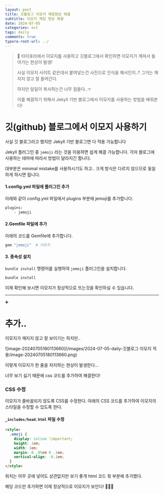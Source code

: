 ```yaml
---
layout: post
title: 깃블로그 이모지 깨짐현상 해결
subtitle: 이모지 깨짐 현상 해결
date: 2024-07-05
categories: ect
tags: daily
comments: true
typora-root-url: ../
---
```






>:notebook: 타이포라에서 이모지를 사용하고 깃블로그에서 확인하면 이모지가 깨져서 들어가는 현상이 발생!
>
>사실 이모지 사이트 같은데서 붙여넣는건 사진으로 인식을 해서인지..? 그거는 깨지지 않고 잘 들어간다.
>
>하지만 일일이 복사하는건 너무 힘들다..ㅜ
>
>이를 해결하기 위해서 Jekyll 기반 블로그에서 이모지를 사용하는 방법을 배워본다!





# 깃(github) 블로그에서 이모지 사용하기



사실 깃 블로그라고 했지만 Jekyll 기반 블로그면 다 적용 가능합니다

 Jekyll 플러그인 중 `jemoji` 라는 것을 이용하면 쉽게 해결 가능합니다. 각자 블로그에 사용하는 테마에 따라서 방법이 달라지긴 합니다.

대부분은 minimal mistake를 사용하시기도 하고.. 크게 방식은 다르지 않으므로 동일하게 하시면 됩니다.



#### 1.config.yml 파일에 플러그인 추가

아래와 같이 config.yml 파일에서 plugins 부분에 jemoji를 추가합니다.

```bash
plugins:
	- jemoji
```





#### 2.Gemfile 파일에 추가

아래의 코드를 Gemfile에 추가합니다.

```bash
gem "jemoji"  # 이모지
```



#### 3. 종속성 설치

`bundle install` 명령어를 실행하여 `jemoji` 플러그인을 설치합니다.

```bash
bundle install
```



이제 확인해 보시면 이모지가 정상적으로 뜨는것을 확인하실 수 있습니다.





---



:heavy_plus_sign: 

# 추가..



이모지가 깨지지 않고 잘 보이기는 하지만..

![image-20240705180113660](/images/2024-07-05-daily-깃블로그 이모지 적용/image-20240705180113660.png)



이렇게 이모지가 한 줄을 차지하는 현상이 발생한다...

너무 보기 싫기 때문에 css 코드를 추가하여 해결한다!



### CSS 수정

이모지가 줄바꿈되지 않도록 CSS를 수정한다. 아래의 CSS 코드를 추가하여 이모지의 스타일을 수정할 수 있도록 한다.

#### `_includes/head.html` 파일 수정

```html
<style>
  .emoji {
    display: inline !important;
    height: 1em;
    width: 1em;
    margin: 0 .05em 0 .1em;
    vertical-align: -0.1em;
  }
</style>
```

위치는 아무 곳에 넣어도 상관없지만 보기 좋게 html 코드 윗 부분에 추가했다.



해당 코드만 추가하면 이제 정상적으로 이모지가 보인다! 🎉🎉🎉
